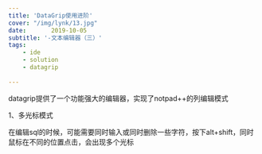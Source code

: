 ```yaml
---
title: 'DataGrip使用进阶'
cover: "/img/lynk/13.jpg"
date:       2019-10-05
subtitle: '-文本编辑器（三）'
tags:
	- ide
	- solution
	- datagrip
	
---
```

  
<script>
window.location.href='https://www.iteye.com/blog/ywu-2341847';
</script>

datagrip提供了一个功能强大的编辑器，实现了notpad++的列编辑模式

1、多光标模式

在编辑sql的时候，可能需要同时输入或同时删除一些字符，按下alt+shift，同时鼠标在不同的位置点击，会出现多个光标
